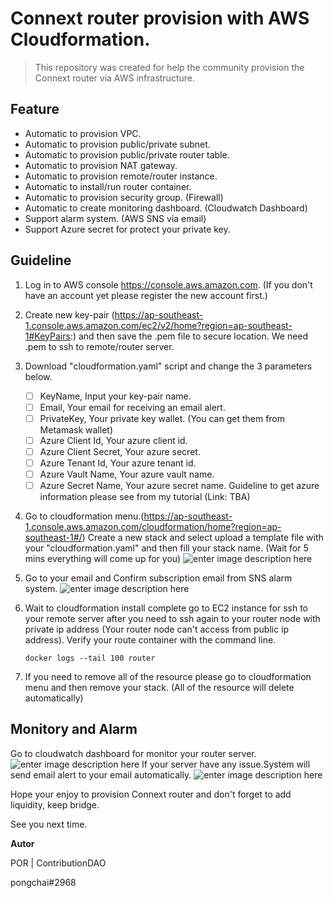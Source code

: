 
# Connext router provision with AWS Cloudformation. 

> This repository was created for help the community provision the Connext router via AWS infrastructure.

## Feature


 - Automatic to provision VPC.
 - Automatic to provision public/private subnet.
 - Automatic to provision public/private router table.
 - Automatic to provision NAT gateway.
 - Automatic to provision remote/router instance.
 - Automatic to install/run router container. 
 - Automatic to provision security group. (Firewall)
 - Automatic to create monitoring dashboard. (Cloudwatch Dashboard)
 - Support alarm system. (AWS SNS via email)
 - Support Azure secret for protect your private key.

## Guideline

 1. Log in to AWS console https://console.aws.amazon.com. (If you don't have an account yet please register the new account first.)
 2. Create new key-pair (https://ap-southeast-1.console.aws.amazon.com/ec2/v2/home?region=ap-southeast-1#KeyPairs:) and then save the .pem file to secure location. We need .pem to ssh to remote/router server.
 3. Download "cloudformation.yaml" script and change the 3 parameters below.
	 - [ ] KeyName, Input your key-pair name. 
	 - [ ] Email, Your email for receiving an email alert.
	 - [ ] PrivateKey, Your private key wallet. (You can get them from Metamask wallet)
	 - [ ] Azure Client Id, Your azure client id.
	 - [ ] Azure Client Secret, Your azure secret.
	 - [ ] Azure Tenant Id, Your azure tenant id.
	 - [ ] Azure Vault Name, Your azure vault name.
	 - [ ] Azure Secret Name, Your azure secret name.
 Guideline to get azure information please see from my tutorial (Link: TBA)
 4. Go to cloudformation menu.(https://ap-southeast-1.console.aws.amazon.com/cloudformation/home?region=ap-southeast-1#/) Create a new stack and select upload a template file with your "cloudformation.yaml" and then fill your stack name. (Wait for 5 mins everything will come up for you)
 ![enter image description here](https://user-images.githubusercontent.com/5087734/170765560-6367d335-a491-49c1-b0e4-7947f2ff39f6.png)
 5. Go to your email and Confirm subscription email from SNS alarm system.
 ![enter image description here](https://user-images.githubusercontent.com/5087734/170765568-07340c50-3497-4fba-8313-b9f6232bb498.png)
 
 6. Wait to cloudformation install complete go to EC2 instance for ssh to your remote server after you need to ssh again to your router node with private ip address (Your router node can't access from public ip address). Verify your route container with the command line. 
	 ```
	 docker logs --tail 100 router
	 ```
 7. If you need to remove all of the resource please go to cloudformation menu and then remove your stack. (All of the resource will delete automatically)

## Monitory and Alarm
Go to cloudwatch dashboard for monitor your router server.
![enter image description here](https://user-images.githubusercontent.com/5087734/170767422-7f047050-83b0-498b-bdfb-454dd77f660b.png)
If your server have any issue.System will send email alert to your email automatically.
![enter image description here](https://user-images.githubusercontent.com/5087734/170767509-c885b53c-1fe9-4de0-ab9c-14b4ceb81979.png)

 
Hope your enjoy to provision Connext router and don't forget to add liquidity, keep bridge. 

See you next time.

 **Autor**
 
POR | ContributionDAO

pongchai#2968 

 
